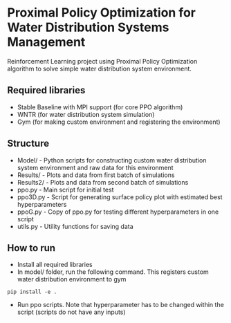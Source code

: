 # Proximal Policy Optimization for Water Distribution Systems Management

Reinforcement Learning project using Proximal Policy Optimization algorithm to solve simple water distribution system environment.

## Required libraries

* Stable Baseline with MPI support (for core PPO algorithm)
* WNTR (for water distribution system simulation)
* Gym (for making custom environment and registering the environment)

## Structure

* Model/ - Python scripts for constructing custom water distribution system environment and raw data for this environment  
* Results/ - Plots and data from first batch of simulations
* Results2/ - Plots and data from second batch of simulations
* ppo.py - Main script for initial test
* ppo3D.py - Script for generating surface policy plot with estimated best hyperparameters
* ppoG.py - Copy of ppo.py for testing different hyperparameters in one script
* utils.py - Utility functions for saving data 

## How to run

* Install all required libraries
* In model/ folder, run the following command. This registers custom water distribution environment to gym 
```
pip install -e .
```
* Run ppo scripts. Note that hyperparameter has to be changed within the script (scripts do not have any inputs) 

